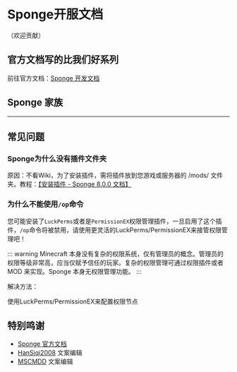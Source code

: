 # Sponge开服文档

（欢迎贡献）

## 官方文档写的比我们好系列

前往官方文档：[Sponge 开发文档](https://docs.spongepowered.org/stable/zh-CN/index.html)

## Sponge 家族

<!--@include: ./SpongeForge/index.md-->

----------

<!--@include: ./SpongeVanilla/index.md-->

## 常见问题

### Sponge为什么没有插件文件夹

原因：不看Wiki，为了安装插件，需将插件放到您游戏或服务器的 /mods/ 文件夹。教程：[【安装插件 - Sponge 8.0.0 文档】](https://docs.spongepowered.org/stable/zh-CN/server/management/plugins.html)

### 为什么不能使用`/op`命令

您可能安装了`LuckPerms`或者是`PermissionEX`权限管理插件，一旦启用了这个插件，`/op`命令将被禁用，请使用更灵活的LuckPerms/PermissionEX来接管权限管理吧！

::: warning
Minecraft 本身没有复杂的权限系统，仅有管理员的概念。管理员的权限等级非常高，应当仅赋予信任的玩家。复杂的权限管理可通过权限插件或者 MOD 来实现。Sponge 本身无权限管理功能。
:::

解决方法：

使用LuckPerms/PermissionEX来配置权限节点

## 特别鸣谢

- [Sponge 官方文档](https://docs.spongepowered.org/stable/zh-CN/index.html)
- [HanSiqi2008](https://github.com/HanSiqi2008) 文案编辑
- [MSCMDD](https://github.com/MSCMDD) 文案编辑
